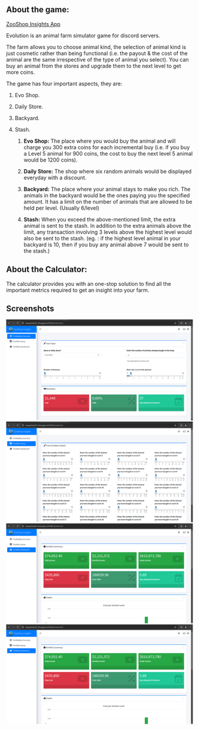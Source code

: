 ## About the game:

[ZooShop Insights App](https://sanjayshetty01.shinyapps.io/ZooShopInsights)

Evolution is an animal farm simulator game for discord servers.

The farm allows you to choose animal kind, the selection of animal kind is just cosmetic rather than being functional (i.e. the payout & the cost of the animal are the same irrespective of the type of animal you select). You can buy an animal from the stores and upgrade them to the next level to get more coins.

The game has four important aspects, they are:

1.  Evo Shop.

2.  Daily Store.

3.  Backyard.

4.  Stash.

    1.  **Evo Shop:** The place where you would buy the animal and will charge you 300 extra coins for each incremental buy (i.e. if you buy a Level 5 animal for 900 coins, the cost to buy the next level 5 animal would be 1200 coins).

    2.  **Daily Store:** The shop where six random animals would be displayed everyday with a discount.

    3.  **Backyard:** The place where your animal stays to make you rich. The animals in the backyard would be the ones paying you the specified amount. It has a limit on the number of animals that are allowed to be held per level. (Usually 6/level)

    4.  **Stash:** When you exceed the above-mentioned limit, the extra animal is sent to the stash. In addition to the extra animals above the limit, any transaction involving 3 levels above the highest level would also be sent to the stash. (eg. : if the highest level animal in your backyard is 10, then if you buy any animal above 7 would be sent to the stash.)

## About the Calculator:

The calculator provides you with an one-stop solution to find all the important metrics required to get an insight into your farm.

## Screenshots

![](./doc/tab1.png) ![](./doc/tab2.png) ![](./doc/tab3.1.png) ![](./doc/tab3.1.png)
